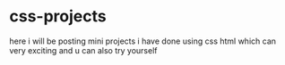# css-projects
here i will be posting mini projects i have done using css html which can very exciting and u can also try yourself
